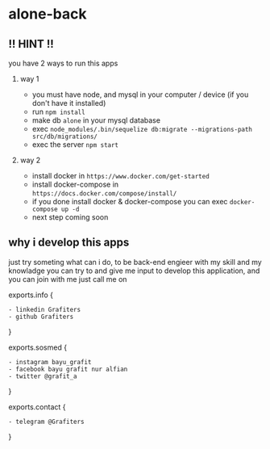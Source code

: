 # alone-back

## !! HINT !!

you have 2 ways to run this apps
1. way 1
    - you must have node, and mysql in your computer / device (if you don't have it installed)
    - run ```npm install```
    - make db ```alone``` in your mysql database
    - exec ```node_modules/.bin/sequelize db:migrate --migrations-path src/db/migrations/```
    - exec the server ```npm start```

2. way 2
    - install docker in ```https://www.docker.com/get-started``` 
    - install docker-compose in ```https://docs.docker.com/compose/install/```
    - if you done install docker & docker-compose you can exec
        ```docker-compose up -d```
    - next step coming soon
  
 
 ## why i develop this apps
just try someting what can i do, to be back-end engieer with my skill and my knowladge
you can try to and give me input to develop this application, and you can join with me
just call me on 

exports.info {

    - linkedin Grafiters
    - github Grafiters
    
}

exports.sosmed {

    - instagram bayu_grafit
    - facebook bayu grafit nur alfian
    - twitter @grafit_a

}

exports.contact {

    - telegram @Grafiters

}
